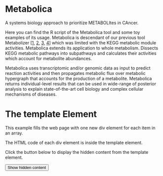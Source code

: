 # Metabolica
A systems biology approach to prioritize METABOLItes in CAncer.

Here you can find the R script of the Metabolica tool and some toy examples of its usage. 
Metabolica is descendant of our previous tool Metabolizer [[1](http://cancerres.aacrjournals.org/content/78/21/6059), [2](https://www.nature.com/articles/s41540-019-0087-2), [3](http://metabolizer.babelomics.org/), [4](https://github.com/babelomics/metabolizer)] which was limited with the KEGG metabolic module activities.
Metabolica extends its application to whole metabolism. Dissects KEGG metabolic pathways into subpathways and calculates their activities which account for metabolite abundances.

Metabolica uses transcriptomic and/or genomic data as input to predict reaction activities and then propagates metabolic flux over metabolic hypergraph that accounts for the production of a metabolite. Metabolica returns individual-level results that can be used in wide-range of posterior analysis to explain state-of-the-art cell biology and complex cellular mechanisms of diseases.



<!DOCTYPE html>
<html>
<body>
<style>
.myClass {
  color: white;
  background-color: DodgerBlue;
  padding: 20px;
  text-align: center;
  margin: 10px;
}
</style>

<h1>The template Element</h1>

<p>This example fills the web page with one new div element for each item in an array.</p>
<p>The HTML code of each div element is inside the template element.</p>

<p>Click the button below to display the hidden content from the template element.</p>

<button onclick="showContent()">Show hidden content</button>

<template>
  <div class="myClass">I like: </div>
</template>

<script>
var myArr = ["Audi", "BMW", "Ford", "Honda", "Jaguar", "Nissan"];

function showContent() {
  var temp, item, a, i;
  temp = document.getElementsByTagName("template")[0];
  //get the div element from the template:
  item = temp.content.querySelector("div");
  //for each item in the array:
  for (i = 0; i < myArr.length; i++) {
    //Create a new node, based on the template:
    a = document.importNode(item, true);
    //Add data from the array:
    a.textContent += myArr[i];
    //append the new node wherever you like:
    document.body.appendChild(a);
  }
}
</script>

</body>
</html>
